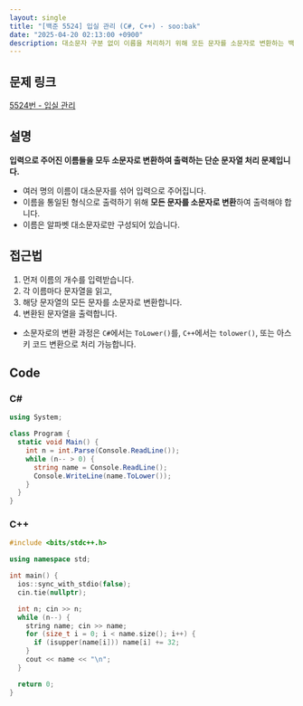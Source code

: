 ```yaml
---
layout: single
title: "[백준 5524] 입실 관리 (C#, C++) - soo:bak"
date: "2025-04-20 02:13:00 +0900"
description: 대소문자 구분 없이 이름을 처리하기 위해 모든 문자를 소문자로 변환하는 백준 5524번 입실 관리 문제의 C# 및 C++ 풀이 및 해설
---
```


## 문제 링크
[5524번 - 입실 관리](https://www.acmicpc.net/problem/5524)

## 설명
**입력으로 주어진 이름들을 모두 소문자로 변환하여 출력하는 단순 문자열 처리 문제입니다.**
<br>

- 여러 명의 이름이 대소문자를 섞어 입력으로 주어집니다.
- 이름을 통일된 형식으로 출력하기 위해 **모든 문자를 소문자로 변환**하여 출력해야 합니다.
- 이름은 알파벳 대소문자로만 구성되어 있습니다.

## 접근법

1. 먼저 이름의 개수를 입력받습니다.
2. 각 이름마다 문자열을 읽고,
3. 해당 문자열의 모든 문자를 소문자로 변환합니다.
4. 변환된 문자열을 출력합니다.

- 소문자로의 변환 과정은 `C#`에서는 `ToLower()`를, `C++`에서는 `tolower()`, 또는 아스키 코드 변환으로 처리 가능합니다.

## Code

### C#
```csharp
using System;

class Program {
  static void Main() {
    int n = int.Parse(Console.ReadLine());
    while (n-- > 0) {
      string name = Console.ReadLine();
      Console.WriteLine(name.ToLower());
    }
  }
}
```

### C++
```cpp
#include <bits/stdc++.h>

using namespace std;

int main() {
  ios::sync_with_stdio(false);
  cin.tie(nullptr);

  int n; cin >> n;
  while (n--) {
    string name; cin >> name;
    for (size_t i = 0; i < name.size(); i++) {
      if (isupper(name[i])) name[i] += 32;
    }
    cout << name << "\n";
  }

  return 0;
}
```
